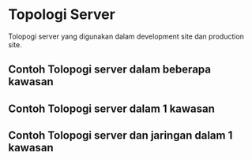 # Topologi Server
Tolopogi server yang digunakan dalam development site dan production site.

## Contoh Tolopogi server dalam beberapa kawasan

## Contoh Tolopogi server dalam 1 kawasan

## Contoh Tolopogi server dan jaringan dalam 1 kawasan
